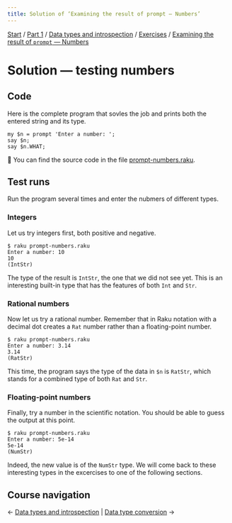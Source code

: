 ```yaml
---
title: Solution of ‘Examining the result of prompt — Numbers’
---
```


[Start](/raku-course/) / [Part 1](/raku-course/part1) / [Data types and introspection](/raku-course/what) / [Exercises](../..) / [Examining the result of `prompt` — Numbers](..)

# Solution — testing numbers

## Code

Here is the complete program that sovles the job and prints both the entered string and its type.

    my $n = prompt 'Enter a number: ';
    say $n;
    say $n.WHAT;

🦋 You can find the source code in the file [prompt-numbers.raku](https://github.com/ash/raku-course/blob/master/what/exercises/prompt-numbers/solution/prompt-numbers.raku).

## Test runs

Run the program several times and enter the nubmers of different types.

### Integers

Let us try integers first, both positive and negative.

    $ raku prompt-numbers.raku
    Enter a number: 10
    10
    (IntStr)

The type of the result is `IntStr`, the one that we did not see yet. This is an interesting built-in type that has the features of both `Int` and `Str`.

### Rational numbers

Now let us try a rational number. Remember that in Raku notation with a decimal dot creates a `Rat` number rather than a floating-point number.

    $ raku prompt-numbers.raku
    Enter a number: 3.14
    3.14
    (RatStr)

This time, the program says the type of the data in `$n` is `RatStr`, which stands for a combined type of both `Rat` and `Str`.

### Floating-point numbers

Finally, try a number in the scientific notation. You should be able to guess the output at this point.

    $ raku prompt-numbers.raku
    Enter a number: 5e-14
    5e-14
    (NumStr)

Indeed, the new value is of the `NumStr` type. We will come back to these interesting types in the excercises to one of the following sections.

## Course navigation

← [Data types and introspection](/raku-course/what) | [Data type conversion](/raku-course/coercion) →
